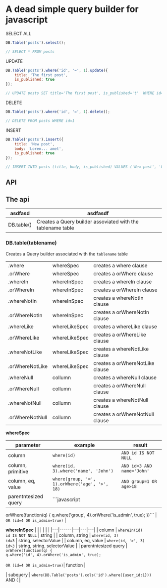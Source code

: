 A dead simple query builder for javascript
=


SELECT ALL
```javascript
DB.Table('posts').select();

// SELECT * FROM posts
```

UPDATE
```javascript
DB.Table('posts').where('id', '=', 1).update({
    title: 'The first post',
    is_published: true
});

// UPDATE posts SET title='The first post', is_published='t'  WHERE id=1
```


DELETE
```javascript
DB.Table('posts').where('id', '=', 1).delete();

// DELETE FROM posts WHERE id=1 
```

INSERT
```javascript
DB.Table('posts').insert({
    title: 'New post',
    body: 'Lorem... amet',
    is_published: true
});

// INSERT INTO posts (title, body, is_published) VALUES ('New post', 'Lorem... amet', true) 
```


API
--

The api
----------------

| asdfasd | asdfasdf |
| -- | -- |
| DB.table() | Creates a Query builder assoviated with the tablename table |



### DB.table(tablename)
Creates a Query builder associated with the `tablename` table

|   |      |   |
|---|------|---|
| .where | whereSpec | creates a where clause |  
| .orWhere | whereSpec | creates a orWhere clause |  
| .whereIn | whereInSpec | creates a whereIn clause |  
| .orWhereIn | whereInSpec | creates a orWhereIn clause |  
| .whereNotIn | whereInSpec | creates a whereNotIn clause |  
| .orWhereNotIn | whereInSpec | creates a orWhereNotIn clause |  
| .whereLike | whereLikeSpec | creates a whereLike clause |  
| .orWhereLike | whereLikeSpec | creates a orWhereLike clause |  
| .whereNotLike | whereLikeSpec | creates a whereNotLike clause |  
| .orWhereNotLike | whereLikeSpec | creates a orWhereNotLike clause |  
| .whereNull | collumn | creates a whereNull clause |  
| .orWhereNull | collumn | creates a orWhereNull clause |  
| .whereNotNull | collumn | creates a whereNotNull clause |  
| .orWhereNotNull | collumn | creates a orWhereNotNull clause |  


**whereSpec**

| parameter  | example | result |
|---|------|---|
| column               | `where(id)`| `AND id IS NOT NULL` |
| column, primitive    | `where(id, 3).where('name', 'John')` | `AND id=3 AND name='John'`|
| column, eq, value    | `where(group, '=', 1).orWhere('age', '>', 18)`| `AND group=1 OR age>18` |
| parentntesized query | ```javascript
orWhere(function(q) {
  q.where('group', 4).orWhere('is_admin', true);
})``` | `OR (id=4 OR is_admin=true)` | 

**whereInSpec**
|   |      |   |   |   |
|---|------|---|---|---|
| column               | `whereIn(id)` <br>`id IS NOT NULL`     | string | 
| column, string       | `where(id, 3)` <br>`id=3`            | string, selectorValue |
| column, eq, value    | `where(id, '>', 3)`<br>`id>3`        | string, string, selectorValue |
| parentntesized query | `orWhere(function(q) {`<br>`q.where('id', 4).orWhere('is_admin', true);`<br><br>`OR (id=4 OR is_admin=true)`| function | 



| subquery             | `where(DB.Table('posts').cols('id').where({user_id:1}))`<br>AND (
 |